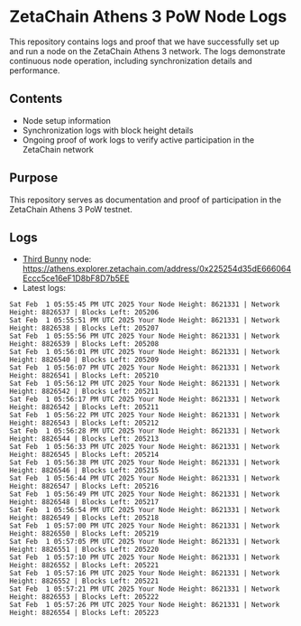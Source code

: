 # ZetaChain Athens 3 PoW Node Logs
This repository contains logs and proof that we have successfully set up and run a node on the ZetaChain Athens 3 network. The logs demonstrate continuous node operation, including synchronization details and performance.

## Contents
- Node setup information
- Synchronization logs with block height details
- Ongoing proof of work logs to verify active participation in the ZetaChain network

## Purpose
This repository serves as documentation and proof of participation in the ZetaChain Athens 3 PoW testnet.

## Logs

- [Third Bunny](https://thirdbunny.xyz/) node: https://athens.explorer.zetachain.com/address/0x225254d35dE666064Eccc5ce16eF1D8bF8D7b5EE
- Latest logs:
```
Sat Feb  1 05:55:45 PM UTC 2025 Your Node Height: 8621331 | Network Height: 8826537 | Blocks Left: 205206
Sat Feb  1 05:55:51 PM UTC 2025 Your Node Height: 8621331 | Network Height: 8826538 | Blocks Left: 205207
Sat Feb  1 05:55:56 PM UTC 2025 Your Node Height: 8621331 | Network Height: 8826539 | Blocks Left: 205208
Sat Feb  1 05:56:01 PM UTC 2025 Your Node Height: 8621331 | Network Height: 8826540 | Blocks Left: 205209
Sat Feb  1 05:56:07 PM UTC 2025 Your Node Height: 8621331 | Network Height: 8826541 | Blocks Left: 205210
Sat Feb  1 05:56:12 PM UTC 2025 Your Node Height: 8621331 | Network Height: 8826542 | Blocks Left: 205211
Sat Feb  1 05:56:17 PM UTC 2025 Your Node Height: 8621331 | Network Height: 8826542 | Blocks Left: 205211
Sat Feb  1 05:56:22 PM UTC 2025 Your Node Height: 8621331 | Network Height: 8826543 | Blocks Left: 205212
Sat Feb  1 05:56:28 PM UTC 2025 Your Node Height: 8621331 | Network Height: 8826544 | Blocks Left: 205213
Sat Feb  1 05:56:33 PM UTC 2025 Your Node Height: 8621331 | Network Height: 8826545 | Blocks Left: 205214
Sat Feb  1 05:56:38 PM UTC 2025 Your Node Height: 8621331 | Network Height: 8826546 | Blocks Left: 205215
Sat Feb  1 05:56:44 PM UTC 2025 Your Node Height: 8621331 | Network Height: 8826547 | Blocks Left: 205216
Sat Feb  1 05:56:49 PM UTC 2025 Your Node Height: 8621331 | Network Height: 8826548 | Blocks Left: 205217
Sat Feb  1 05:56:54 PM UTC 2025 Your Node Height: 8621331 | Network Height: 8826549 | Blocks Left: 205218
Sat Feb  1 05:57:00 PM UTC 2025 Your Node Height: 8621331 | Network Height: 8826550 | Blocks Left: 205219
Sat Feb  1 05:57:05 PM UTC 2025 Your Node Height: 8621331 | Network Height: 8826551 | Blocks Left: 205220
Sat Feb  1 05:57:10 PM UTC 2025 Your Node Height: 8621331 | Network Height: 8826552 | Blocks Left: 205221
Sat Feb  1 05:57:16 PM UTC 2025 Your Node Height: 8621331 | Network Height: 8826552 | Blocks Left: 205221
Sat Feb  1 05:57:21 PM UTC 2025 Your Node Height: 8621331 | Network Height: 8826553 | Blocks Left: 205222
Sat Feb  1 05:57:26 PM UTC 2025 Your Node Height: 8621331 | Network Height: 8826554 | Blocks Left: 205223
```
